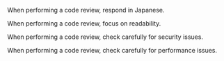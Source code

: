 When performing a code review, respond in Japanese.

When performing a code review, focus on readability.

When performing a code review, check carefully for security issues.

When performing a code review, check carefully for performance issues.
